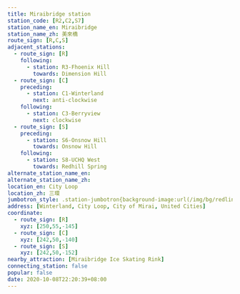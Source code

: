 ```yaml
---
title: Miraibridge station
station_code: [R2,C2,S7]
station_name_en: Miraibridge
station_name_zh: 美來橋
route_sign: [R,C,S]
adjacent_stations:
  - route_sign: [R]
    following:
      - station: R3-Fhoenix Hill
        towards: Dimension Hill
  - route_sign: [C]
    preceding:
      - station: C1-Winterland
        next: anti-clockwise
    following:
      - station: C3-Berryview
        next: clockwise
  - route_sign: [S]
    preceding:
      - station: S6-Onsnow Hill
        towards: Onsnow Hill
    following:
      - station: S8-UCHQ West
        towards: Redhill Spring
alternate_station_name_en: 
alternate_station_name_zh: 
location_en: City Loop
location_zh: 三環
jumbotron_style: .station-jumbotron{background-image:url(/img/bg/redline.png),url(/img/bg/cityloopline.png),url(/img/bg/bigsnowline.png);background-repeat:no-repeat;background-size:50% 10px,100% 10px,100% 10px;background-position:right 100px,0 130px,0 160px}
address: [Winterland, City Loop, City of Mirai, United Cities]
coordinate:
  - route_sign: [R]
    xyz: [250,55,-145]
  - route_sign: [C]
    xyz: [242,50,-140]
  - route_sign: [S]
    xyz: [242,50,-152]
nearby_attraction: [Miraibridge Ice Skating Rink]
connecting_station: false
popular: false
date: 2020-10-08T22:20:39+08:00
---
```


